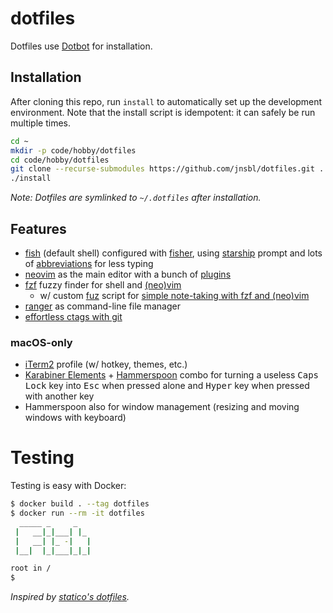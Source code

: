 # dotfiles

Dotfiles use [Dotbot](https://github.com/anishathalye/dotbot) for installation.

## Installation

After cloning this repo, run `install` to automatically set up the development environment. Note that the install script is idempotent: it can safely be run multiple times.

```bash
cd ~
mkdir -p code/hobby/dotfiles
cd code/hobby/dotfiles
git clone --recurse-submodules https://github.com/jnsbl/dotfiles.git .
./install
```

_Note: Dotfiles are symlinked to `~/.dotfiles` after installation._

## Features

- [fish](https://fishshell.com/) (default shell) configured with [fisher](https://github.com/jorgebucaran/fisher), using [starship](https://starship.rs/) prompt and lots of [abbreviations](https://github.com/jnsbl/dotfiles/blob/master/fish/config.fish) for less typing
- [neovim](https://neovim.io/) as the main editor with a bunch of [plugins](https://github.com/jnsbl/dotfiles/blob/master/neovim/settings/main.vimrc)
- [fzf](https://github.com/junegunn/fzf) fuzzy finder for shell and [(neo)vim](https://github.com/junegunn/fzf.vim)
  - w/ custom [fuz](https://github.com/jnsbl/dotfiles/blob/master/bin/fuz) script for [simple note-taking with fzf and (neo)vim](https://medium.com/adorableio/simple-note-taking-with-fzf-and-vim-2a647a39cfa)
- [ranger](https://github.com/ranger/ranger) as command-line file manager
- [effortless ctags with git](https://tbaggery.com/2011/08/08/effortless-ctags-with-git.html)

### macOS-only

- [iTerm2](https://iterm2.com/) profile (w/ hotkey, themes, etc.)
- [Karabiner Elements](https://karabiner-elements.pqrs.org/) + [Hammerspoon](https://www.hammerspoon.org/) combo for turning a useless <kbd>Caps Lock</kbd> key into <kbd>Esc</kbd> when pressed alone and <kbd>Hyper</kbd> key when pressed with another key
- Hammerspoon also for window management (resizing and moving windows with keyboard)

# Testing

Testing is easy with Docker:

```bash
$ docker build . --tag dotfiles
$ docker run --rm -it dotfiles
  _____ _     _
 |   __|_|___| |_
 |   __| |_ -|   |
 |__|  |_|___|_|_|

root in /
$
```
_Inspired by [statico's dotfiles](https://github.com/statico/dotfiles)._
